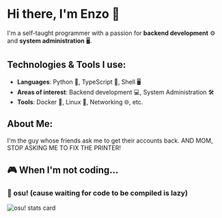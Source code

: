 # Hi there, I'm Enzo 👋

I'm a self-taught programmer with a passion for **backend development** ⚙️ and **system administration** 🖥️.

## Technologies & Tools I use:

- **Languages**: Python 🐍, TypeScript 📝, Shell 🖥️
- **Areas of interest**: Backend development 💻, System Administration 🛠️
- **Tools**: Docker 🐳, Linux 🐧, Networking 🌐, etc.

## About Me:

I'm the guy whose friends ask me to get their accounts back. AND MOM, STOP ASKING ME TO FIX THE PRINTER!

## 🎮 When I'm not coding...

### 🥁 osu! (cause waiting for code to be compiled is lazy)
![osu! stats card](https://osu-profile-stats.vercel.app/api/profile-stats/Ensorid?version=mini&height=120)
